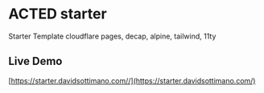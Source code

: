 # ACTED starter

Starter Template cloudflare pages, decap, alpine, tailwind, 11ty

## Live Demo

[https://starter.davidsottimano.com//](https://starter.davidsottimano.com/)
